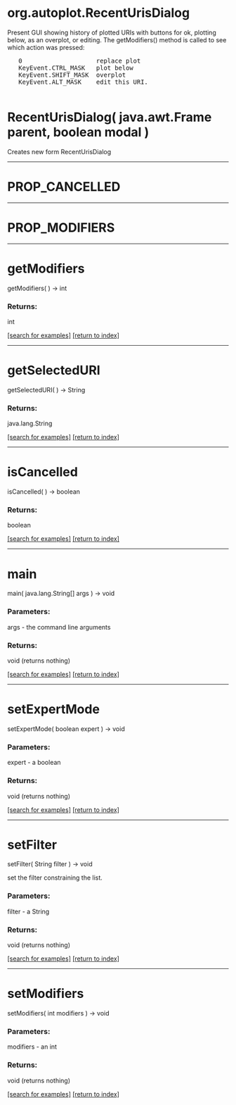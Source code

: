 # org.autoplot.RecentUrisDialog

Present GUI showing history of plotted URIs with buttons for
 ok, plotting below, as an overplot, or editing.  The getModifiers()
 method is called to see which action was pressed:
<pre>
   0                    replace plot
   KeyEvent.CTRL_MASK   plot below
   KeyEvent.SHIFT_MASK  overplot
   KeyEvent.ALT_MASK    edit this URI.
 </pre>

# RecentUrisDialog( java.awt.Frame parent, boolean modal )
Creates new form RecentUrisDialog

***
<a name="PROP_CANCELLED"></a>
# PROP_CANCELLED



***
<a name="PROP_MODIFIERS"></a>
# PROP_MODIFIERS



***
<a name="getModifiers"></a>
# getModifiers
getModifiers(  ) &rarr; int



### Returns:
int


<a href="https://github.com/autoplot/dev/search?q=getModifiers&unscoped_q=getModifiers">[search for examples]</a>
<a href="https://github.com/autoplot/documentation/blob/master/javadoc/index-all.md">[return to index]</a>

***
<a name="getSelectedURI"></a>
# getSelectedURI
getSelectedURI(  ) &rarr; String



### Returns:
java.lang.String


<a href="https://github.com/autoplot/dev/search?q=getSelectedURI&unscoped_q=getSelectedURI">[search for examples]</a>
<a href="https://github.com/autoplot/documentation/blob/master/javadoc/index-all.md">[return to index]</a>

***
<a name="isCancelled"></a>
# isCancelled
isCancelled(  ) &rarr; boolean



### Returns:
boolean


<a href="https://github.com/autoplot/dev/search?q=isCancelled&unscoped_q=isCancelled">[search for examples]</a>
<a href="https://github.com/autoplot/documentation/blob/master/javadoc/index-all.md">[return to index]</a>

***
<a name="main"></a>
# main
main( java.lang.String[] args ) &rarr; void



### Parameters:
args - the command line arguments

### Returns:
void (returns nothing)


<a href="https://github.com/autoplot/dev/search?q=main&unscoped_q=main">[search for examples]</a>
<a href="https://github.com/autoplot/documentation/blob/master/javadoc/index-all.md">[return to index]</a>

***
<a name="setExpertMode"></a>
# setExpertMode
setExpertMode( boolean expert ) &rarr; void



### Parameters:
expert - a boolean

### Returns:
void (returns nothing)


<a href="https://github.com/autoplot/dev/search?q=setExpertMode&unscoped_q=setExpertMode">[search for examples]</a>
<a href="https://github.com/autoplot/documentation/blob/master/javadoc/index-all.md">[return to index]</a>

***
<a name="setFilter"></a>
# setFilter
setFilter( String filter ) &rarr; void

set the filter constraining the list.

### Parameters:
filter - a String

### Returns:
void (returns nothing)


<a href="https://github.com/autoplot/dev/search?q=setFilter&unscoped_q=setFilter">[search for examples]</a>
<a href="https://github.com/autoplot/documentation/blob/master/javadoc/index-all.md">[return to index]</a>

***
<a name="setModifiers"></a>
# setModifiers
setModifiers( int modifiers ) &rarr; void



### Parameters:
modifiers - an int

### Returns:
void (returns nothing)


<a href="https://github.com/autoplot/dev/search?q=setModifiers&unscoped_q=setModifiers">[search for examples]</a>
<a href="https://github.com/autoplot/documentation/blob/master/javadoc/index-all.md">[return to index]</a>

